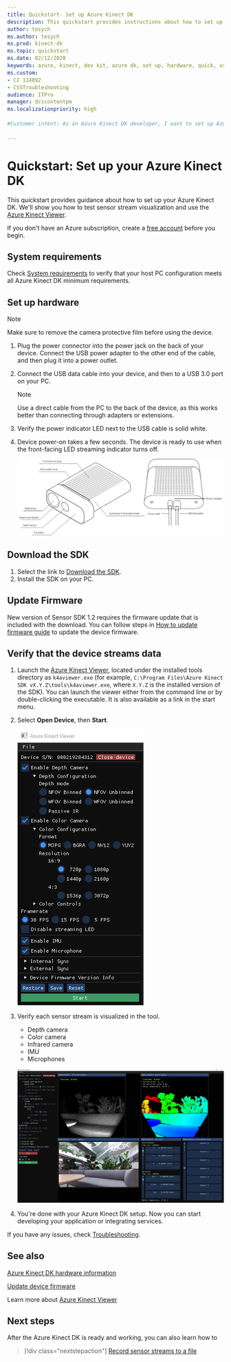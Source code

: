 ```yaml
---
title: Quickstart- Set up Azure Kinect DK
description: This quickstart provides instructions about how to set up Azure Kinect DK hardware
author: tesych
ms.author: tesych
ms.prod: kinect-dk
ms.topic: quickstart
ms.date: 02/12/2020
keywords: azure, kinect, dev kit, azure dk, set up, hardware, quick, usb, power, viewer, sensor, streaming, setup, SDK, firmware
ms.custom: 
- CI 114092
- CSSTroubleshooting
audience: ITPro
manager: dcscontentpm
ms.localizationpriority: high

#Customer intent: As an Azure Kinect DK developer, I want to set up Azure Kinect DK device before starting my development.

---
```


# Quickstart: Set up your Azure Kinect DK

This quickstart provides guidance about how to set up your Azure Kinect DK. We'll show you how to test sensor stream visualization and use the [Azure Kinect Viewer](azure-kinect-viewer.md).

If you don't have an Azure subscription, create a [free account](https://azure.microsoft.com/free/?WT.mc_id=A261C142F) before you begin.

## System requirements

Check [System requirements](system-requirements.md) to verify that your host PC configuration meets all Azure Kinect DK minimum requirements.

## Set up hardware

> [!NOTE]
> Make sure to remove the camera protective film before using the device.

1. Plug the power connector into the power jack on the back of your device. Connect the USB power adapter to the other end of the cable, and then plug it into a power outlet.
2. Connect the USB data cable into your device, and then to a USB 3.0 port on your PC.
   >[!NOTE]
   >Use a direct cable from the PC to the back of the device, as this works better than connecting through adapters or extensions.

3. Verify the power indicator LED next to the USB cable is solid white.
4. Device power-on takes a few seconds. The device is ready to use when the front-facing LED streaming indicator turns off.

    ![Full device features](./media/quickstarts/full-device-features.png)

## Download the SDK

1. Select the link to [Download the SDK](sensor-sdk-download.md).
2. Install the SDK on your PC.

## Update Firmware

New version of Sensor SDK 1.2 requires the firmware update that is included with the download. You can follow steps in [How to update firmware guide](update-device-firmware.md) to update the device firmware.

## Verify that the device streams data

1. Launch the [Azure Kinect Viewer](azure-kinect-viewer.md), located under the installed tools directory as `k4aviewer.exe` (for example, `C:\Program Files\Azure Kinect SDK vX.Y.Z\tools\k4aviewer.exe`, where `X.Y.Z` is the installed version of the SDK). You can launch the viewer either from the command line or by double-clicking the executable. It is also available as a link in the start menu.
2. Select **Open Device**, then **Start**.

    ![Azure Kinect Viewer](./media/quickstarts/viewer.png)

3. Verify each sensor stream is visualized in the tool.
    - Depth camera
    - Color camera
    - Infrared camera
    - IMU
    - Microphones

    ![Visualization Tool](./media/quickstarts/visualization-tool.png)

4. You're done with your Azure Kinect DK setup. Now you can start developing your application or integrating services.

If you have any issues, check [Troubleshooting](troubleshooting.md).

## See also

[Azure Kinect DK hardware information](hardware-specification.md)

[Update device firmware](update-device-firmware.md)

Learn more about [Azure Kinect Viewer](azure-kinect-viewer.md)

## Next steps

After the Azure Kinect DK is ready and working, you can also learn how to
> [!div class="nextstepaction"]
> [Record sensor streams to a file](record-sensor-streams-file.md)
